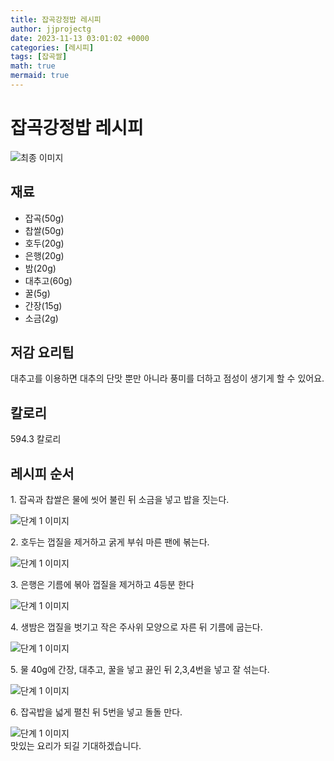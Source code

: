 ```yaml
---
title: 잡곡강정밥 레시피
author: jjprojectg
date: 2023-11-13 03:01:02 +0000
categories: [레시피]
tags: [잡곡쌀]
math: true
mermaid: true
---
```

<meta name="og:type" content="website"/>
<meta charset="UTF-8"/>
<div class="header">
  <h1>잡곡강정밥 레시피</h1>
</div>

<div class="container my-4">
  <div class="row">
    <div class="col-12 col-md-6">
      <div class="recipe-image">
        <img src="http://www.foodsafetykorea.go.kr/uploadimg/cook/10_01061_2.png" class="step-image" alt="최종 이미지"/>
      </div>
    </div>
    <div class="col-12 col-md-6">
      <div class="ingredients">
        <h2>재료</h2>
        <ul class="card">
          <li> 잡곡(50g) </li>
          <li>  찹쌀(50g) </li>
          <li>  호두(20g) </li>
          <li> 은행(20g) </li>
          <li>  밤(20g) </li>
          <li>  대추고(60g) </li>
          <li>  꿀(5g) </li>
          <li> 간장(15g) </li>
          <li>  소금(2g) </li>
</ul>
      </div>
    </div>
    <div class="col-12 col-md-6">
      <div class="ingredients">
        <h2>저감 요리팁</h2>
        <div class="card"> 
          <p>
            대추고를 이용하면 대추의 단맛 뿐만 아니라 풍미를 더하고 점성이 생기게 할 수 있어요.
          </p>
        </div>
      </div>
      <div class="ingredients">
        <h2>칼로리</h2>
        <div class="card"> 
          <p>
            594.3 칼로리
          </p>
        </div>
      </div>
    </div>
  </div>

  <h2 class="my-4">레시피 순서</h2>
  <div class="card recipe-card">
    <div class="card-body recipe-step">
      <p class="card-text step-description">1. 잡곡과 찹쌀은 물에 씻어 불린 뒤
소금을 넣고 밥을 짓는다.</p>
      <img src="http://www.foodsafetykorea.go.kr/uploadimg/cook/20_01061_1.JPG" alt="단계 1 이미지" class="step-image"/>
    </div>
  </div>
  <div class="card recipe-card">
    <div class="card-body recipe-step">
      <p class="card-text step-description">2. 호두는 껍질을 제거하고 굵게
부숴 마른 팬에 볶는다.</p>
      <img src="http://www.foodsafetykorea.go.kr/uploadimg/cook/20_01061_2.JPG" alt="단계 1 이미지" class="step-image"/>
    </div>
  </div>
  <div class="card recipe-card">
    <div class="card-body recipe-step">
      <p class="card-text step-description">3. 은행은 기름에 볶아 껍질을
제거하고 4등분 한다</p>
      <img src="http://www.foodsafetykorea.go.kr/uploadimg/cook/20_01061_3.JPG" alt="단계 1 이미지" class="step-image"/>
    </div>
  </div>
  <div class="card recipe-card">
    <div class="card-body recipe-step">
      <p class="card-text step-description">4. 생밤은 껍질을 벗기고 작은
주사위 모양으로 자른 뒤 기름에
굽는다.</p>
      <img src="http://www.foodsafetykorea.go.kr/uploadimg/cook/20_01061_4.JPG" alt="단계 1 이미지" class="step-image"/>
    </div>
  </div>
  <div class="card recipe-card">
    <div class="card-body recipe-step">
      <p class="card-text step-description">5. 물 40g에 간장, 대추고, 꿀을 넣고
끓인 뒤 2,3,4번을 넣고 잘 섞는다.</p>
      <img src="http://www.foodsafetykorea.go.kr/uploadimg/cook/20_01061_5.JPG" alt="단계 1 이미지" class="step-image"/>
    </div>
  </div>
  <div class="card recipe-card">
    <div class="card-body recipe-step">
      <p class="card-text step-description">6. 잡곡밥을 넓게 펼친 뒤 5번을
넣고 돌돌 만다.</p>
      <img src="http://www.foodsafetykorea.go.kr/uploadimg/cook/20_01061_6.JPG" alt="단계 1 이미지" class="step-image"/>
    </div>
  </div>

</div>
맛있는 요리가 되길 기대하겠습니다.

